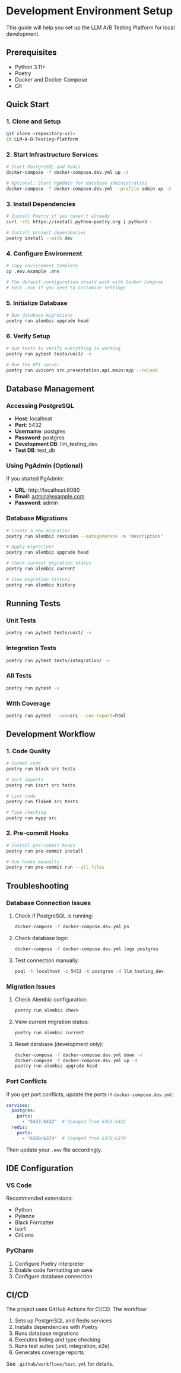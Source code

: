 # Development Environment Setup

This guide will help you set up the LLM A/B Testing Platform for local development.

## Prerequisites

- Python 3.11+
- Poetry
- Docker and Docker Compose
- Git

## Quick Start

### 1. Clone and Setup

```bash
git clone <repository-url>
cd LLM-A-B-Testing-Platform
```

### 2. Start Infrastructure Services

```bash
# Start PostgreSQL and Redis
docker-compose -f docker-compose.dev.yml up -d

# Optional: Start PgAdmin for database administration
docker-compose -f docker-compose.dev.yml --profile admin up -d
```

### 3. Install Dependencies

```bash
# Install Poetry if you haven't already
curl -sSL https://install.python-poetry.org | python3 -

# Install project dependencies
poetry install --with dev
```

### 4. Configure Environment

```bash
# Copy environment template
cp .env.example .env

# The default configuration should work with Docker Compose
# Edit .env if you need to customize settings
```

### 5. Initialize Database

```bash
# Run database migrations
poetry run alembic upgrade head
```

### 6. Verify Setup

```bash
# Run tests to verify everything is working
poetry run pytest tests/unit/ -v

# Run the API server
poetry run uvicorn src.presentation.api.main:app --reload
```

## Database Management

### Accessing PostgreSQL

- **Host**: localhost
- **Port**: 5432
- **Username**: postgres
- **Password**: postgres
- **Development DB**: llm_testing_dev
- **Test DB**: test_db

### Using PgAdmin (Optional)

If you started PgAdmin:
- **URL**: http://localhost:8080
- **Email**: admin@example.com
- **Password**: admin

### Database Migrations

```bash
# Create a new migration
poetry run alembic revision --autogenerate -m "description"

# Apply migrations
poetry run alembic upgrade head

# Check current migration status
poetry run alembic current

# View migration history
poetry run alembic history
```

## Running Tests

### Unit Tests
```bash
poetry run pytest tests/unit/ -v
```

### Integration Tests
```bash
poetry run pytest tests/integration/ -v
```

### All Tests
```bash
poetry run pytest -v
```

### With Coverage
```bash
poetry run pytest --cov=src --cov-report=html
```

## Development Workflow

### 1. Code Quality

```bash
# Format code
poetry run black src tests

# Sort imports
poetry run isort src tests

# Lint code
poetry run flake8 src tests

# Type checking
poetry run mypy src
```

### 2. Pre-commit Hooks

```bash
# Install pre-commit hooks
poetry run pre-commit install

# Run hooks manually
poetry run pre-commit run --all-files
```

## Troubleshooting

### Database Connection Issues

1. Check if PostgreSQL is running:
   ```bash
   docker-compose -f docker-compose.dev.yml ps
   ```

2. Check database logs:
   ```bash
   docker-compose -f docker-compose.dev.yml logs postgres
   ```

3. Test connection manually:
   ```bash
   psql -h localhost -p 5432 -U postgres -d llm_testing_dev
   ```

### Migration Issues

1. Check Alembic configuration:
   ```bash
   poetry run alembic check
   ```

2. View current migration status:
   ```bash
   poetry run alembic current
   ```

3. Reset database (development only):
   ```bash
   docker-compose -f docker-compose.dev.yml down -v
   docker-compose -f docker-compose.dev.yml up -d
   poetry run alembic upgrade head
   ```

### Port Conflicts

If you get port conflicts, update the ports in `docker-compose.dev.yml`:

```yaml
services:
  postgres:
    ports:
      - "5433:5432"  # Changed from 5432:5432
  redis:
    ports:
      - "6380:6379"  # Changed from 6379:6379
```

Then update your `.env` file accordingly.

## IDE Configuration

### VS Code

Recommended extensions:
- Python
- Pylance
- Black Formatter
- isort
- GitLens

### PyCharm

1. Configure Poetry interpreter
2. Enable code formatting on save
3. Configure database connection

## CI/CD

The project uses GitHub Actions for CI/CD. The workflow:

1. Sets up PostgreSQL and Redis services
2. Installs dependencies with Poetry
3. Runs database migrations
4. Executes linting and type checking
5. Runs test suites (unit, integration, e2e)
6. Generates coverage reports

See `.github/workflows/test.yml` for details.